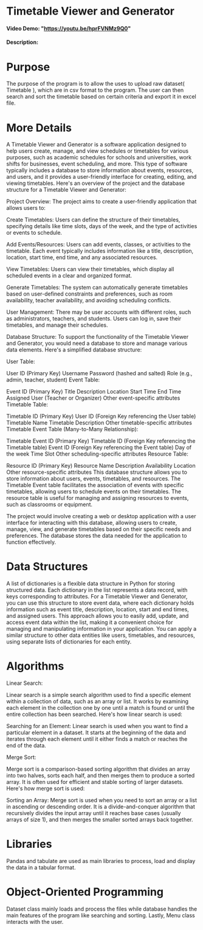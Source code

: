 # Timetable Viewer and Generator

#### Video Demo: "https://youtu.be/hprFVNMz9Q0"

#### Description:

# Purpose

The purpose of the program is to allow the uses to upload raw dataset( Timetable ), which are in csv format to the program. The user can then search and sort the timetable based on certain criteria and export it in excel file.

# More Details

A Timetable Viewer and Generator is a software application designed to help users create, manage, and view schedules or timetables for various purposes, such as academic schedules for schools and universities, work shifts for businesses, event scheduling, and more. This type of software typically includes a database to store information about events, resources, and users, and it provides a user-friendly interface for creating, editing, and viewing timetables. Here's an overview of the project and the database structure for a Timetable Viewer and Generator:

Project Overview:
The project aims to create a user-friendly application that allows users to:

Create Timetables: Users can define the structure of their timetables, specifying details like time slots, days of the week, and the type of activities or events to schedule.

Add Events/Resources: Users can add events, classes, or activities to the timetable. Each event typically includes information like a title, description, location, start time, end time, and any associated resources.

View Timetables: Users can view their timetables, which display all scheduled events in a clear and organized format.

Generate Timetables: The system can automatically generate timetables based on user-defined constraints and preferences, such as room availability, teacher availability, and avoiding scheduling conflicts.

User Management: There may be user accounts with different roles, such as administrators, teachers, and students. Users can log in, save their timetables, and manage their schedules.

Database Structure:
To support the functionality of the Timetable Viewer and Generator, you would need a database to store and manage various data elements. Here's a simplified database structure:

User Table:

User ID (Primary Key)
Username
Password (hashed and salted)
Role (e.g., admin, teacher, student)
Event Table:

Event ID (Primary Key)
Title
Description
Location
Start Time
End Time
Assigned User (Teacher or Organizer)
Other event-specific attributes
Timetable Table:

Timetable ID (Primary Key)
User ID (Foreign Key referencing the User table)
Timetable Name
Timetable Description
Other timetable-specific attributes
Timetable Event Table (Many-to-Many Relationship):

Timetable Event ID (Primary Key)
Timetable ID (Foreign Key referencing the Timetable table)
Event ID (Foreign Key referencing the Event table)
Day of the week
Time Slot
Other scheduling-specific attributes
Resource Table:

Resource ID (Primary Key)
Resource Name
Description
Availability
Location
Other resource-specific attributes
This database structure allows you to store information about users, events, timetables, and resources. The Timetable Event table facilitates the association of events with specific timetables, allowing users to schedule events on their timetables. The resource table is useful for managing and assigning resources to events, such as classrooms or equipment.

The project would involve creating a web or desktop application with a user interface for interacting with this database, allowing users to create, manage, view, and generate timetables based on their specific needs and preferences. The database stores the data needed for the application to function effectively.


# Data Structures

A list of dictionaries is a flexible data structure in Python for storing structured data. Each dictionary in the list represents a data record, with keys corresponding to attributes. For a Timetable Viewer and Generator, you can use this structure to store event data, where each dictionary holds information such as event title, description, location, start and end times, and assigned users. This approach allows you to easily add, update, and access event data within the list, making it a convenient choice for managing and manipulating information in your application. You can apply a similar structure to other data entities like users, timetables, and resources, using separate lists of dictionaries for each entity.

# Algorithms

Linear Search:

Linear search is a simple search algorithm used to find a specific element within a collection of data, such as an array or list. It works by examining each element in the collection one by one until a match is found or until the entire collection has been searched. Here's how linear search is used:

Searching for an Element: Linear search is used when you want to find a particular element in a dataset. It starts at the beginning of the data and iterates through each element until it either finds a match or reaches the end of the data.

Merge Sort:

Merge sort is a comparison-based sorting algorithm that divides an array into two halves, sorts each half, and then merges them to produce a sorted array. It is often used for efficient and stable sorting of larger datasets. Here's how merge sort is used:

Sorting an Array: Merge sort is used when you need to sort an array or a list in ascending or descending order. It is a divide-and-conquer algorithm that recursively divides the input array until it reaches base cases (usually arrays of size 1), and then merges the smaller sorted arrays back together.

# Libraries

Pandas and tabulate are used as main libraries to process, load and display the data in a tabular format.

# Object-Oriented Programming

Dataset class mainly loads and process the files while database handles the main features of the program like searching and sorting. Lastly, Menu class interacts with the user.

